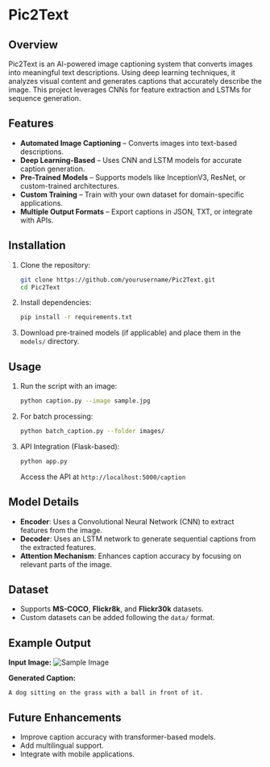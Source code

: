 # Pic2Text

## Overview
Pic2Text is an AI-powered image captioning system that converts images into meaningful text descriptions. Using deep learning techniques, it analyzes visual content and generates captions that accurately describe the image. This project leverages CNNs for feature extraction and LSTMs for sequence generation.

## Features
- **Automated Image Captioning** – Converts images into text-based descriptions.
- **Deep Learning-Based** – Uses CNN and LSTM models for accurate caption generation.
- **Pre-Trained Models** – Supports models like InceptionV3, ResNet, or custom-trained architectures.
- **Custom Training** – Train with your own dataset for domain-specific applications.
- **Multiple Output Formats** – Export captions in JSON, TXT, or integrate with APIs.

## Installation
1. Clone the repository:
   ```bash
   git clone https://github.com/yourusername/Pic2Text.git
   cd Pic2Text
   ```
2. Install dependencies:
   ```bash
   pip install -r requirements.txt
   ```
3. Download pre-trained models (if applicable) and place them in the `models/` directory.

## Usage
1. Run the script with an image:
   ```bash
   python caption.py --image sample.jpg
   ```
2. For batch processing:
   ```bash
   python batch_caption.py --folder images/
   ```
3. API Integration (Flask-based):
   ```bash
   python app.py
   ```
   Access the API at `http://localhost:5000/caption`

## Model Details
- **Encoder**: Uses a Convolutional Neural Network (CNN) to extract features from the image.
- **Decoder**: Uses an LSTM network to generate sequential captions from the extracted features.
- **Attention Mechanism**: Enhances caption accuracy by focusing on relevant parts of the image.

## Dataset
- Supports **MS-COCO**, **Flickr8k**, and **Flickr30k** datasets.
- Custom datasets can be added following the `data/` format.

## Example Output
**Input Image:** ![Sample Image](images/sample.jpg)

**Generated Caption:**
```
A dog sitting on the grass with a ball in front of it.
```

## Future Enhancements
- Improve caption accuracy with transformer-based models.
- Add multilingual support.
- Integrate with mobile applications.



